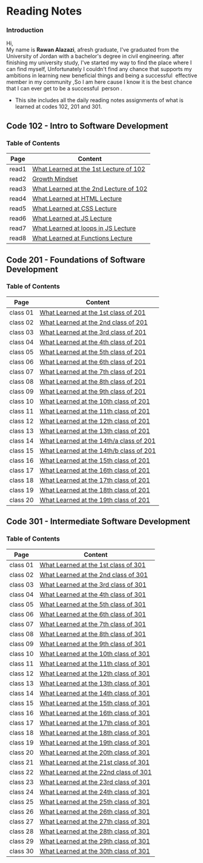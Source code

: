 # Reading Notes


### Introduction  
Hi,  
My name is **Rawan Alazazi**, afresh graduate,
I've graduated from the University of Jordan with a bachelor's degree in civil engineering. 
after finishing my university study, I've started my way to 
find the place where I can find myself, Unfortunately I couldn't find any chance that supports my ambitions in learning new beneficial things and being a successful  effective member in my community ,So I am here cause I know it is the best chance that I can ever get to be a successful  person .  
- This site includes all the daily reading notes assignments of what is learned at codes 102, 201 and 301.


   
## Code 102 - Intro to Software Development


### Table of Contents     

| Page      |   Content  |
| ----------- | ------------|
| read1     |[What Learned at the 1st Lecture of 102](code102/read1.md)       |
| read2   | [Growth Mindset](code102/read2.md)        |
| read3  |  [What Learned at the 2nd Lecture of 102](code102/read3.md)       |
| read4  |  [What Learned at HTML Lecture](code102/read4.md)       |
| read5  |  [What Learned at CSS Lecture](code102/read5.md)       |
| read6  |  [What Learned at JS Lecture](code102/read6.md)       |
| read7  |  [What Learned at loops in JS Lecture](code102/read7.md)       |
| read8  |  [What Learned at Functions Lecture](code102/read8.md)       |


## Code 201 - Foundations of Software Development
   

### Table of Contents 

| Page      |   Content  |
| ----------- | ------------|
| class 01 |[What Learned at the 1st class of 201](code201/class01.md)       |
| class 02   | [What Learned at the 2nd class of 201](code201/class02.md)        |
| class 03  |  [What Learned at the 3rd class of 201](code201/class03.md)       |
| class 04  |  [What Learned at the 4th class of 201](code201/class04.md)       |
| class 05  |  [What Learned at the 5th class of 201](code201/class05.md)       |
| class 06  |  [What Learned at the 6th class of 201](code201/class06.md)       |
| class 07  |  [What Learned at the 7th class of 201](code201/class07.md)       |
| class 08  |  [What Learned at the 8th class of 201](code201/class08.md)       |
| class 09  |  [What Learned at the 9th class of 201](code201/class09.md)       |
| class 10  |  [What Learned at the 10th class of 201](code201/class10.md)       |
| class 11  |  [What Learned at the 11th class of 201](code201/class11.md)       |
| class 12  |  [What Learned at the 12th class of 201](code201/class12.md)       |
| class 13  |  [What Learned at the 13th class of 201](code201/class13.md)       |
| class 14  |  [What Learned at the 14th/a class of 201](code201/class14.md)       |
| class 15  |  [What Learned at the 14th/b class of 201](code201/class15.md)       |
| class 16  |  [What Learned at the 15th class of 201](code201/class16.md)       |
| class 17  |  [What Learned at the 16th class of 201](code201/class17.md)       |
| class 18 |  [What Learned at the 17th class of 201](code201/class18.md)       |
| class 19 |  [What Learned at the 18th class of 201](code201/class19.md)       |
| class 20 |  [What Learned at the 19th class of 201](code201/class20.md)       |




## Code 301 - Intermediate Software Development
      

### Table of Contents 

| Page      |   Content  |
| ----------- | ------------|
| class 01 |[What Learned at the 1st class of 301](code301/class01.md)       |
| class 02   | [What Learned at the 2nd class of 301](code301/class02.md)        |
| class 03  |  [What Learned at the 3rd class of 301](code301/class03.md)       |
| class 04  |  [What Learned at the 4th class of 301](code301/class04.md)       |
| class 05  |  [What Learned at the 5th class of 301](code301/class05.md)       |
| class 06  |  [What Learned at the 6th class of 301](code301/class06.md)       |
| class 07  |  [What Learned at the 7th class of 301](code301/class07.md)       |
| class 08  |  [What Learned at the 8th class of 301](code301/class08.md)       |
| class 09  |  [What Learned at the 9th class of 301](code301/class09.md)       |
| class 10  |  [What Learned at the 10th class of 301](code301/class10.md)       |
| class 11  |  [What Learned at the 11th class of 301](code301/class11.md)       |
| class 12  |  [What Learned at the 12th class of 301](code301/class12.md)       |
| class 13  |  [What Learned at the 13th class of 301](code301/class13.md)       |
| class 14  |  [What Learned at the 14th class of 301](code301/class14.md)       |
| class 15  |  [What Learned at the 15th class of 301](code301/class15.md)       |
| class 16  |  [What Learned at the 16th class of 301](code301/class16.md)       |
| class 17  |  [What Learned at the 17th class of 301](code301/class17.md)       |
| class 18 |  [What Learned at the 18th class of 301](code301/class18.md)       |
| class 19 |  [What Learned at the 19th class of 301](code301/class19.md)       |
| class 20 |  [What Learned at the 20th class of 301](code301/class20.md)       |
| class 21 |  [What Learned at the 21st class of 301](code301/class21.md)       |
| class 22 |  [What Learned at the 22nd class of 301](code301/class22.md)       |
| class 23 |  [What Learned at the 23rd class of 301](code301/class23.md)       |
| class 24 |  [What Learned at the 24th class of 301](code301/class24.md)       |
| class 25 |  [What Learned at the 25th class of 301](code301/class25.md)       |
| class 26 |  [What Learned at the 26th class of 301](code301/class26.md)       |
| class 27 |  [What Learned at the 27th class of 301](code301/class27.md)       |
| class 28 |  [What Learned at the 28th class of 301](code301/class28.md)       |
| class 29 |  [What Learned at the 29th class of 301](code301/class29.md)       |
| class 30 |  [What Learned at the 30th class of 301](code301/class30.md)       |
